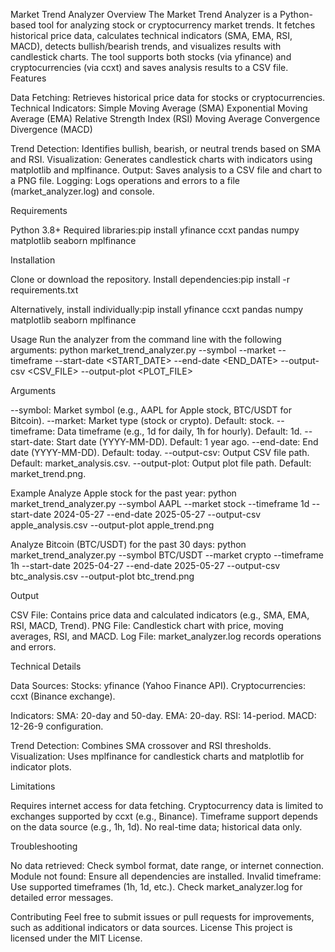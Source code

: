 Market Trend Analyzer
Overview
The Market Trend Analyzer is a Python-based tool for analyzing stock or cryptocurrency market trends. It fetches historical price data, calculates technical indicators (SMA, EMA, RSI, MACD), detects bullish/bearish trends, and visualizes results with candlestick charts. The tool supports both stocks (via yfinance) and cryptocurrencies (via ccxt) and saves analysis results to a CSV file.
Features

Data Fetching: Retrieves historical price data for stocks or cryptocurrencies.
Technical Indicators:
Simple Moving Average (SMA)
Exponential Moving Average (EMA)
Relative Strength Index (RSI)
Moving Average Convergence Divergence (MACD)


Trend Detection: Identifies bullish, bearish, or neutral trends based on SMA and RSI.
Visualization: Generates candlestick charts with indicators using matplotlib and mplfinance.
Output: Saves analysis to a CSV file and chart to a PNG file.
Logging: Logs operations and errors to a file (market_analyzer.log) and console.

Requirements

Python 3.8+
Required libraries:pip install yfinance ccxt pandas numpy matplotlib seaborn mplfinance



Installation

Clone or download the repository.
Install dependencies:pip install -r requirements.txt

Alternatively, install individually:pip install yfinance ccxt pandas numpy matplotlib seaborn mplfinance



Usage
Run the analyzer from the command line with the following arguments:
python market_trend_analyzer.py --symbol <SYMBOL> --market <MARKET> --timeframe <TIMEFRAME> --start-date <START_DATE> --end-date <END_DATE> --output-csv <CSV_FILE> --output-plot <PLOT_FILE>

Arguments

--symbol: Market symbol (e.g., AAPL for Apple stock, BTC/USDT for Bitcoin).
--market: Market type (stock or crypto). Default: stock.
--timeframe: Data timeframe (e.g., 1d for daily, 1h for hourly). Default: 1d.
--start-date: Start date (YYYY-MM-DD). Default: 1 year ago.
--end-date: End date (YYYY-MM-DD). Default: today.
--output-csv: Output CSV file path. Default: market_analysis.csv.
--output-plot: Output plot file path. Default: market_trend.png.

Example
Analyze Apple stock for the past year:
python market_trend_analyzer.py --symbol AAPL --market stock --timeframe 1d --start-date 2024-05-27 --end-date 2025-05-27 --output-csv apple_analysis.csv --output-plot apple_trend.png

Analyze Bitcoin (BTC/USDT) for the past 30 days:
python market_trend_analyzer.py --symbol BTC/USDT --market crypto --timeframe 1h --start-date 2025-04-27 --end-date 2025-05-27 --output-csv btc_analysis.csv --output-plot btc_trend.png

Output

CSV File: Contains price data and calculated indicators (e.g., SMA, EMA, RSI, MACD, Trend).
PNG File: Candlestick chart with price, moving averages, RSI, and MACD.
Log File: market_analyzer.log records operations and errors.

Technical Details

Data Sources:
Stocks: yfinance (Yahoo Finance API).
Cryptocurrencies: ccxt (Binance exchange).


Indicators:
SMA: 20-day and 50-day.
EMA: 20-day.
RSI: 14-period.
MACD: 12-26-9 configuration.


Trend Detection: Combines SMA crossover and RSI thresholds.
Visualization: Uses mplfinance for candlestick charts and matplotlib for indicator plots.

Limitations

Requires internet access for data fetching.
Cryptocurrency data is limited to exchanges supported by ccxt (e.g., Binance).
Timeframe support depends on the data source (e.g., 1h, 1d).
No real-time data; historical data only.

Troubleshooting

No data retrieved: Check symbol format, date range, or internet connection.
Module not found: Ensure all dependencies are installed.
Invalid timeframe: Use supported timeframes (1h, 1d, etc.).
Check market_analyzer.log for detailed error messages.

Contributing
Feel free to submit issues or pull requests for improvements, such as additional indicators or data sources.
License
This project is licensed under the MIT License.

